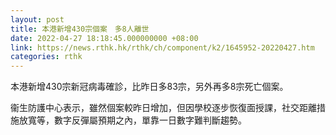```yaml
---
layout: post
title: 本港新增430宗個案　多8人離世
date: 2022-04-27 18:18:45.000000000 +08:00
link: https://news.rthk.hk/rthk/ch/component/k2/1645952-20220427.htm
categories: rthk
---
```


本港新增430宗新冠病毒確診，比昨日多83宗，另外再多8宗死亡個案。

衞生防護中心表示，雖然個案較昨日增加，但因學校逐步恢復面授課，社交距離措施放寬等，數字反彈屬預期之內，單靠一日數字難判斷趨勢。
